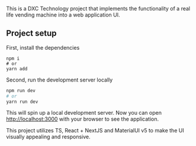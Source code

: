 This is a DXC Technology project that implements the functionality of a real life vending machine into a web application UI.

## Project setup

First, install the dependencies

```
npm i
# or
yarn add
```

Second, run the development server locally

```bash
npm run dev
# or
yarn run dev
```

This will spin up a local development server. Now you can open [http://localhost:3000](http://localhost:3000) with your browser to see the application.

This project utilizes TS, React + NextJS and MaterialUI v5 to make the UI visually appealing and responsive.
